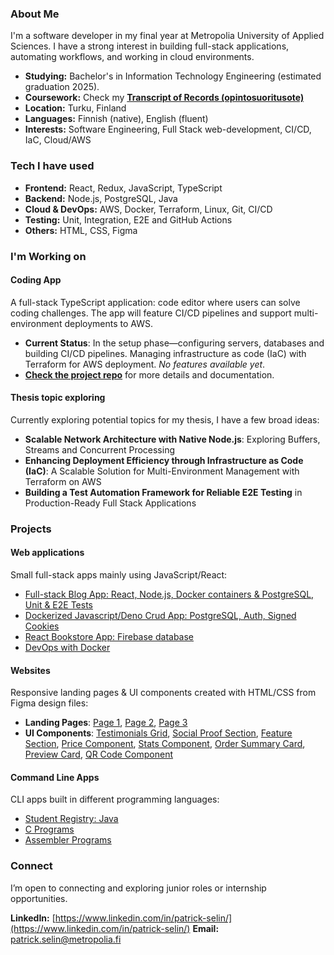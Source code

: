 ### About Me
I'm a software developer in my final year at Metropolia University of Applied Sciences. I have a strong interest in building full-stack applications, automating workflows, and working in cloud environments.

* **Studying:** Bachelor's in Information Technology Engineering (estimated graduation 2025).
* **Coursework:** Check my **[Transcript of Records (opintosuoritusote)](https://drive.google.com/file/d/1ygUsiSQEiDHMndohvgUgRtKiDl1vIZnR/view?usp=sharing)**
* **Location:** Turku, Finland  
* **Languages:** Finnish (native), English (fluent)  
* **Interests:** Software Engineering, Full Stack web-development, CI/CD, IaC, Cloud/AWS<br> 


### Tech I have used
* **Frontend:** React, Redux, JavaScript, TypeScript  
* **Backend:** Node.js, PostgreSQL, Java
* **Cloud & DevOps:** AWS, Docker, Terraform, Linux, Git, CI/CD  
* **Testing:** Unit, Integration, E2E and GitHub Actions
* **Others:** HTML, CSS, Figma<br>

### I'm Working on
#### **Coding App**
A full-stack TypeScript application: code editor where users can solve coding challenges. The app will feature CI/CD pipelines and support multi-environment deployments to AWS.
* **Current Status**: In the setup phase—configuring servers, databases and building CI/CD pipelines. Managing infrastructure as code (IaC) with Terraform for AWS deployment. *No features available yet*.
* **[Check the project repo](https://github.com/patrick-selin/coding-app)** for more details and documentation.

#### **Thesis topic exploring**
Currently exploring potential topics for my thesis, I have a few broad ideas:
* **Scalable Network Architecture with Native Node.js**: Exploring Buffers, Streams and Concurrent Processing
* **Enhancing Deployment Efficiency through Infrastructure as Code (IaC)**: A Scalable Solution for Multi-Environment Management with Terraform on AWS
* **Building a Test Automation Framework for Reliable E2E Testing** in Production-Ready Full Stack Applications 

### Projects
#### **Web applications**
Small full-stack apps mainly using JavaScript/React:

* [Full-stack Blog App: React, Node.js, Docker containers & PostgreSQL, Unit & E2E Tests](https://github.com/patrick-selin/fso-sql-blog-app/blob/main/backend/docker-compose.yml)
* [Dockerized Javascript/Deno Crud App: PostgreSQL, Auth, Signed Cookies](https://github.com/patrick-selin/deno-todo-app/)
* [React Bookstore App: Firebase database](https://github.com/patrick-selin/bookstore-app)
* [DevOps with Docker](https://github.com/patrick-selin/devops-docker)

#### **Websites**
Responsive landing pages & UI components created with HTML/CSS from Figma design files:

* **Landing Pages**: [Page 1](https://github.com/patrick-selin/equalizer-landing-page), [Page 2](https://github.com/patrick-selin/skilled-elearning-landing-page), [Page 3](https://github.com/patrick-selin/huddle-landing-page)
* **UI Components**: [Testimonials Grid](https://github.com/patrick-selin/Testimonials-grid-section), [Social Proof Section](https://github.com/patrick-selin/social-proof-section), [Feature Section](https://github.com/patrick-selin/four-card-feature-section), [Price Component](https://github.com/patrick-selin/single-price-grid-component), [Stats Component](https://github.com/patrick-selin/stats-preview-card-component), [Order Summary Card](https://github.com/patrick-selin/order-summary-component), [Preview Card](https://github.com/patrick-selin/nft-preview-card-component), [QR Code Component](https://github.com/patrick-selin/QR-code-component)

#### **Command Line Apps**
CLI apps built in different programming languages:

* [Student Registry: Java](https://github.com/patrick-selin/oop-with-java/tree/main/Java%202%20-%20Homework%203/src/dev/m3s/programming2/homework3/)
* [C Programs](https://www.linkedin.com/in/patrick-selin/)
* [Assembler Programs](https://github.com/patrick-selin/microprosessors-8086)

### Connect

I’m open to connecting and exploring junior roles or internship opportunities.

**LinkedIn:** [https://www.linkedin.com/in/patrick-selin/](https://www.linkedin.com/in/patrick-selin/)
**Email:** patrick.selin@metropolia.fi
